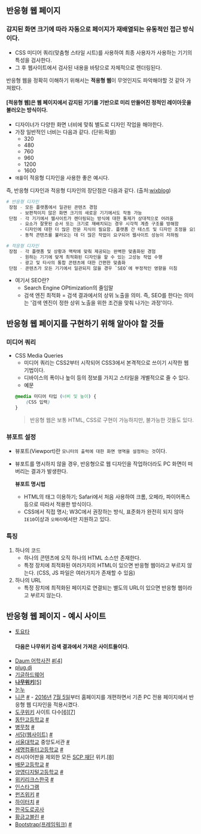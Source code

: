 ## 반응형 웹 페이지
### 감지된 화면 크기에 따라 자동으로 페이지가 재배열되는 유동적인 접근 방식이다.
- CSS 미디어 쿼리(맞춤형 스타일 시트)를 사용하여 최종 사용자가 사용하는 기기의 특성을 검사한다.
- 그 후 웹사이트에서 검사된 내용을 바탕으로 자체적으로 렌더링된다.

반응형 웹을 정확히 이해하기 위해서는 **적응형 웹**이 무엇인지도 파악해야할 것 같아 가져왔다.

#### [적응형 웹]은 웹 페이지에서 감지된 기기를 기반으로 미리 만들어진 정적인 레이아웃을 불러오는 방식이다.
- 디자이너가 다양한 화면 너비에 맞춰 별도로 디자인 작업을 해야한다.
- 가장 일반적인 너비는 다음과 같다. (단위:픽셀)
    - 320
    - 480
    - 760
    - 960
    - 1200
    - 1600
- `애플`이 적응형 디자인을 사용한 좋은 예시다.

즉, 반응형 디자인과 적응형 디자인의 장단점은 다음과 같다. (출처:[wixblog](https://ko.wix.com/blog/post/responsive-vs-adaptive-design))
```bash
# 반응형 디자인
 장점 - 모든 플랫폼에서 일관된 콘텐츠 경험
     - 보편적이지 않은 화면 크기의 새로운 기기에서도 작동 가능
 단점 - 각 기기에서 웹사이트가 렌더링되는 방식에 대한 통제가 상대적으로 어려움
     - 요소가 잘못된 순서 또는 크기로 재배치되는 경우 시각적 계층 구조를 방해함
     - 디자인에 대한 더 많은 전문 지식이 필요함. 플랫폼 간 테스트 및 디자인 조정을 요함
     - 동적 콘텐츠를 불러오는 데 더 많은 작업이 요구되어 웹사이트 성능이 저하됨

# 적응형 디자인
 장점 - 각 플랫폼 및 상황과 맥락에 맞춰 제공되는 완벽한 맞춤화된 경험
     - 원하는 기기에 맞게 최적화된 디자인을 할 수 있는 고성능 작업 수행
     - 광고 및 타사의 통합 콘텐츠에 대한 간편한 맞춤화
 단점 - 콘텐츠가 모든 기기에서 일관되지 않을 경우 `SEO`에 부정적인 영향을 미침
```
* 여기서 SEO란?
  - Search Engine OPtimization의 줄임말
  - 검색 엔진 최적화 = 검색 결과에서의 상위 노출을 의미.
    즉, SEO를 한다는 의미는 '검색 엔진이 정한 상위 노출을 위한 조건을 맞춰 나가는 과정'이다.

## 반응형 웹 페이지를 구현하기 위해 알아야 할 것들
### 미디어 쿼리
- CSS Media Queries
    - 미디어 쿼리는 CSS2부터 시작되어 CSS3에서 본격적으로 쓰이기 시작한 웹 기법이다.
    - 디바이스의 폭이나 높이 등의 정보를 가지고 스타일을 개별적으로 줄 수 있다.
    - 예문
    ```css
    @media 미디어 타입 (너비 및 높이) {
        (CSS 입력)
    }       
    ```
    > 반응형 웹은 보통 HTML, CSS로 구현이 가능하지만, 불가능한 것들도 있다.

### 뷰포트 설정
- 뷰포트(Viewport)란 `모니터의 출력에 대한 화면 영역을 설정하는 것`이다.
- 뷰포트를 명시하지 않을 경우, 반응형으로 웹 디자인을 작업하더라도 PC 화면이 떠버리는 결과가 발생한다.

   **뷰포트 명시법**
    - HTML의 <meta> 태그 이용하기; Safari에서 처음 사용하여 크롬, 오페라, 파이어폭스 등으로 따라서 적용한 방식이다.
    - CSS에서 직접 명시; W3C에서 권장하는 방식, 표준화가 완전히 되지 않아 `IE10`이상과 `오페라`에서만 지원하고 있다.

### 특징
1) 하나의 코드
    - 하나의 콘텐츠에 오직 하나의 HTML 소스만 존재한다.
    - 특정 장치에 최적화된 여러가지의 HTML이 있으면 반응형 웹이라고 부르지 않는다.
  (CSS, JS 파일은 여러가지가 존재할 수 있음)
2) 하나의 URL
    - 특정 장치에 최적화된 페이지로 연결되는 별도의 URL이 있으면 반응형 웹이라고 부르지 않는다.

## 반응형 웹 페이지 - 예시 사이트
- [토요타](https://www.toyota.co.kr/)
    #### 다음은 나무위키 검색 결과에서 가져온 사이트들이다.
<ul class="U2I+aqnk" data-v-d9583359=""><li data-v-d9583359=""><div class="agCqF8Vh" data-v-d9583359=""><a class="sl8O8g9f" href="/w/Daum" title="Daum" data-v-d9583359="">Daum 어학사전</a> <a class="QuDd1Dh0" href="http://alldic.daum.net/" target="_blank" rel="nofollow noopener" title="http://alldic.daum.net/" data-v-d9583359="">#</a><a class="yDQWz7wG" href="#fn-4" data-v-d9583359=""><span id="rfn-4" data-v-d9583359=""></span>[4]</a></div></li><li data-v-d9583359=""><div class="agCqF8Vh" data-v-d9583359=""><a class="sl8O8g9f" href="/w/plug.dj" title="plug.dj" data-v-d9583359="">plug.dj</a></div></li><li data-v-d9583359=""><div class="agCqF8Vh" data-v-d9583359=""><a class="sl8O8g9f" href="/w/%EA%B8%B0%EA%B8%80%ED%95%98%EB%93%9C%EC%9B%A8%EC%96%B4" title="기글하드웨어" data-v-d9583359="">기글하드웨어</a></div></li><li data-v-d9583359=""><div class="agCqF8Vh" data-v-d9583359=""><strong data-v-d9583359=""><a class="sl8O8g9f" href="/w/%EB%82%98%EB%AC%B4%EC%9C%84%ED%82%A4" title="나무위키" data-v-d9583359="">나무위키</a></strong><a class="yDQWz7wG" href="#fn-5" data-v-d9583359=""><span id="rfn-5" data-v-d9583359=""></span>[5]</a></div></li><li data-v-d9583359=""><div class="agCqF8Vh" data-v-d9583359=""><a class="sl8O8g9f" href="/w/%EB%88%88%EB%88%84" title="눈누" data-v-d9583359="">눈누</a></div></li><li data-v-d9583359=""><div class="agCqF8Vh" data-v-d9583359=""><a class="sl8O8g9f" href="/w/%EB%8B%88%EC%BD%98" title="니콘" data-v-d9583359="">니콘</a> <a class="QuDd1Dh0" href="http://www.nikon-image.co.kr" target="_blank" rel="nofollow noopener" title="http://www.nikon-image.co.kr" data-v-d9583359="">#</a> - <a class="sl8O8g9f" href="/w/2016%EB%85%84" title="2016년" data-v-d9583359="">2016년</a> <a class="sl8O8g9f" href="/w/7%EC%9B%94%205%EC%9D%BC" title="7월 5일" data-v-d9583359="">7월 5일</a>부터 홈페이지를 개편하면서 기존 PC 전용 페이지에서 반응형 웹 디자인을 적용시켰다.</div></li><li data-v-d9583359=""><div class="agCqF8Vh" data-v-d9583359=""><a class="sl8O8g9f" href="/w/%EB%8F%84%EC%BF%A0%EC%9C%84%ED%82%A4" title="도쿠위키" data-v-d9583359="">도쿠위키</a> 사이트 다수<a class="yDQWz7wG" href="#fn-6" data-v-d9583359=""><span id="rfn-6" data-v-d9583359=""></span>[6]</a><a class="yDQWz7wG" href="#fn-7" data-v-d9583359=""><span id="rfn-7" data-v-d9583359=""></span>[7]</a></div></li><li data-v-d9583359=""><div class="agCqF8Vh" data-v-d9583359=""><a class="sl8O8g9f" href="/w/%EB%8F%99%ED%83%84%EA%B3%A0%EB%93%B1%ED%95%99%EA%B5%90" title="동탄고등학교" data-v-d9583359="">동탄고등학교</a> <a class="QuDd1Dh0" href="http://dongtan.hs.kr" target="_blank" rel="nofollow noopener" title="http://dongtan.hs.kr" data-v-d9583359="">#</a></div></li><li data-v-d9583359=""><div class="agCqF8Vh" data-v-d9583359=""><a class="sl8O8g9f" href="/w/%EB%B3%91%EB%AC%B4%EC%B2%AD" title="병무청" data-v-d9583359="">병무청</a> <a class="QuDd1Dh0" href="http://www.mma.go.kr" target="_blank" rel="nofollow noopener" title="http://www.mma.go.kr" data-v-d9583359="">#</a></div></li><li data-v-d9583359=""><div class="agCqF8Vh" data-v-d9583359=""><a class="sl8O8g9f" href="/w/%EC%84%9C%EB%8B%B4(%EC%9B%B9%EC%82%AC%EC%9D%B4%ED%8A%B8)" title="서담(웹사이트)" data-v-d9583359="">서담(웹사이트)</a> <a class="QuDd1Dh0" href="http://ssodam.com" target="_blank" rel="nofollow noopener" title="http://ssodam.com" data-v-d9583359="">#</a></div></li><li data-v-d9583359=""><div class="agCqF8Vh" data-v-d9583359=""><a class="sl8O8g9f" href="/w/%EC%84%9C%EC%9A%B8%EB%8C%80%ED%95%99%EA%B5%90" title="서울대학교" data-v-d9583359="">서울대학교</a> 중앙도서관 <a class="QuDd1Dh0" href="http://library.snu.ac.kr" target="_blank" rel="nofollow noopener" title="http://library.snu.ac.kr" data-v-d9583359="">#</a></div></li><li data-v-d9583359=""><div class="agCqF8Vh" data-v-d9583359=""><a class="sl8O8g9f" href="/w/%EC%84%B8%EB%AA%85%EC%BB%B4%ED%93%A8%ED%84%B0%EA%B3%A0%EB%93%B1%ED%95%99%EA%B5%90" title="세명컴퓨터고등학교" data-v-d9583359="">세명컴퓨터고등학교</a> <a class="QuDd1Dh0" href="http://www.smc.hs.kr" target="_blank" rel="nofollow noopener" title="http://www.smc.hs.kr" data-v-d9583359="">#</a></div></li><li data-v-d9583359=""><div class="agCqF8Vh" data-v-d9583359="">러시아어판을 제외한 모든 <a class="sl8O8g9f" href="/w/SCP%20%EC%9E%AC%EB%8B%A8" title="SCP 재단" data-v-d9583359="">SCP 재단</a> 위키.<a class="yDQWz7wG" href="#fn-8" data-v-d9583359=""><span id="rfn-8" data-v-d9583359=""></span>[8]</a></div></li><li data-v-d9583359=""><div class="agCqF8Vh" data-v-d9583359=""><a class="sl8O8g9f" href="/w/%EB%B0%B0%EB%AC%B8%EA%B3%A0%EB%93%B1%ED%95%99%EA%B5%90" title="배문고등학교" data-v-d9583359="">배문고등학교</a> <a class="QuDd1Dh0" href="https://baemoon.hs.kr" target="_blank" rel="nofollow noopener" title="https://baemoon.hs.kr" data-v-d9583359="">#</a></div></li><li data-v-d9583359=""><div class="agCqF8Vh" data-v-d9583359=""><a class="sl8O8g9f" href="/w/%EC%96%91%EC%98%81%EB%94%94%EC%A7%80%ED%84%B8%EA%B3%A0%EB%93%B1%ED%95%99%EA%B5%90" title="양영디지털고등학교" data-v-d9583359="">양영디지털고등학교</a> <a class="QuDd1Dh0" href="http://www.y-y.hs.kr" target="_blank" rel="nofollow noopener" title="http://www.y-y.hs.kr" data-v-d9583359="">#</a></div></li><li data-v-d9583359=""><div class="agCqF8Vh" data-v-d9583359=""><a class="sl8O8g9f" href="/w/%EC%9C%84%ED%82%A4%EB%A6%AC%ED%81%AC%EC%8A%A4" title="위키리크스" data-v-d9583359="">위키리크스한국</a> <a class="QuDd1Dh0" href="http://www.wikileaks-kr.org" target="_blank" rel="nofollow noopener" title="http://www.wikileaks-kr.org" data-v-d9583359="">#</a></div></li><li data-v-d9583359=""><div class="agCqF8Vh" data-v-d9583359=""><a class="sl8O8g9f" href="/w/%EC%9D%B8%EC%8A%A4%ED%83%80%EA%B7%B8%EB%9E%A8" title="인스타그램" data-v-d9583359="">인스타그램</a></div></li><li data-v-d9583359=""><div class="agCqF8Vh" data-v-d9583359=""><a class="sl8O8g9f" href="/w/%ED%8E%80%EC%A6%88%EC%9C%84%ED%82%A4" title="펀즈위키" data-v-d9583359="">펀즈위키</a> <a class="QuDd1Dh0" href="http://funzinnu.com/EVEwiki" target="_blank" rel="nofollow noopener" title="http://funzinnu.com/EVEwiki" data-v-d9583359="">#</a></div></li><li data-v-d9583359=""><div class="agCqF8Vh" data-v-d9583359=""><a class="sl8O8g9f" href="/w/%ED%95%98%EC%9D%B4%ED%84%B0%EC%B9%98" title="하이터치" data-v-d9583359="">하이터치</a> <a class="QuDd1Dh0" href="https://hightch.com/" target="_blank" rel="nofollow noopener" title="https://hightch.com/" data-v-d9583359="">#</a></div></li><li data-v-d9583359=""><div class="agCqF8Vh" data-v-d9583359=""><a class="sl8O8g9f" href="/w/%ED%95%9C%EA%B5%AD%EB%8F%84%EB%A1%9C%EA%B3%B5%EC%82%AC" title="한국도로공사" data-v-d9583359="">한국도로공사</a></div></li><li data-v-d9583359=""><div class="agCqF8Vh" data-v-d9583359=""><a class="sl8O8g9f" href="/w/%ED%99%A9%EA%B8%88%EA%B3%A0%EB%B8%94%EB%A6%B0" title="황금고블린" data-v-d9583359="">황금고블린</a> <a class="QuDd1Dh0" href="https://golden-goblin.com" target="_blank" rel="nofollow noopener" title="https://golden-goblin.com" data-v-d9583359="">#</a></div></li><li data-v-d9583359=""><div class="agCqF8Vh" data-v-d9583359=""><a class="sl8O8g9f" href="/w/Bootstrap(%ED%94%84%EB%A0%88%EC%9E%84%EC%9B%8C%ED%81%AC)" title="Bootstrap(프레임워크)" data-v-d9583359="">Bootstrap(프레임워크)</a> <a class="QuDd1Dh0" href="http://getbootstrap.com/" target="_blank" rel="nofollow noopener" title="http://getbootstrap.com/" data-v-d9583359="">#</a></div></li></ul>
